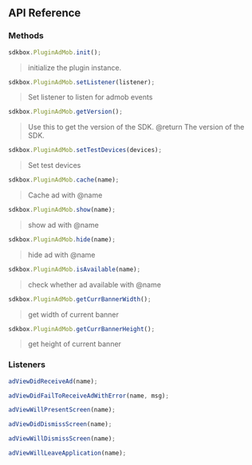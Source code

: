 ## API Reference

### Methods
```javascript
sdkbox.PluginAdMob.init();
```
>  initialize the plugin instance.

```javascript
sdkbox.PluginAdMob.setListener(listener);
```
> Set listener to listen for admob events

```javascript
sdkbox.PluginAdMob.getVersion();
```
> Use this to get the version of the SDK.
@return The version of the SDK.

```javascript
sdkbox.PluginAdMob.setTestDevices(devices);
```
> Set test devices

```javascript
sdkbox.PluginAdMob.cache(name);
```
> Cache ad with @name

```javascript
sdkbox.PluginAdMob.show(name);
```
> show ad with @name

```javascript
sdkbox.PluginAdMob.hide(name);
```
> hide ad with @name

```javascript
sdkbox.PluginAdMob.isAvailable(name);
```
> check whether ad available with @name

```javascript
sdkbox.PluginAdMob.getCurrBannerWidth();
```
> get width of current banner

```javascript
sdkbox.PluginAdMob.getCurrBannerHeight();
```
> get height of current banner


### Listeners
```javascript
adViewDidReceiveAd(name);
```

```javascript
adViewDidFailToReceiveAdWithError(name, msg);
```

```javascript
adViewWillPresentScreen(name);
```

```javascript
adViewDidDismissScreen(name);
```

```javascript
adViewWillDismissScreen(name);
```

```javascript
adViewWillLeaveApplication(name);
```


